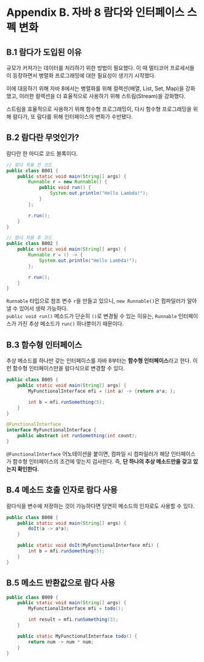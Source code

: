 # Appendix B. 자바 8 람다와 인터페이스 스펙 변화

## B.1 람다가 도입된 이유
규모가 커져가는 데이터를 처리하기 위한 방법이 필요했다. 이 때 멀티코어 프로세서들이 등장하면서 병렬화 프로그래밍에 대한 필요성이 생기기 시작했다.

이에 대응하기 위해 자바 8에서는 병렬화를 위해 컬렉션(배열, List, Set, Map)을 강화했고, 이러한 컬렉션을 더 효율적으로 사용하기 위해 스트림(Stream)을 강화했다.

스트림을 효율적으로 사용하기 위해 함수형 프로그래밍이, 다시 함수형 프로그래밍을 위해 람다가, 또 람다를 위해 인터페이스의 변화가 수반됐다.

## B.2 람다란 무엇인가?
람다란 한 마디로 코드 블록이다.
```java
// 람다 적용 전 코드
public class B001 {
    public static void main(String[] args) {
        Runnable r = new Runnable() {
            public void run() {
                System.out.println("Hello Lambda!");
            }
        };

        r.run();
    }
}
```
```java
// 람다 적용 후 코드
public class B002 {
    public static void main(String[] args) {
        Runnable r = () -> {
            System.out.println("Hello Lambda!");
        };

        r.run();
    }
}
```
`Runnable` 타입으로 참조 변수 `r`을 만들고 있으니, `new Runnable()`은 컴파일러가 알아낼 수 있어서 생략 가능하다.<br>
`public void run()` 메소드가 단순히 `()`로 변경될 수 있는 이유는, `Runnable` 인터페이스가 가진 추상 메소드가 `run()` 하나뿐이기 때문이다.

## B.3 함수형 인터페이스
추상 메소드를 하나만 갖는 인터페이스를 자바 8부터는 **함수형 인터페이스**라고 한다. 이런 함수형 인터페이스만을 람다식으로 변경할 수 있다.
```java
public class B005 {
    public static void main(String[] args) {
        MyFunctionalInterface mfi = (int a) -> {return a*a; };

        int b = mfi.runSomething(5);
    }
}

@FunctionalInterface
interface MyFunctionalInterface {
    public abstract int runSomething(int count);
}
```
`@FunctionalInterface` 어노테이션을 붙이면, 컴파일 시 컴파일러가 해당 인터페이스가 함수형 인터페이스의 조건에 맞는지 검사한다. 즉, **단 하나의 추상 메소드만을 갖고 있는지 확인한다.**

## B.4 메소드 호출 인자로 람다 사용
람다식을 변수에 저장하는 것이 가능하다면 당연히 메소드의 인자로도 사용할 수 있다.
```java
public class B008 {
    public static void main(String[] args) {
        doIt(a -> a*a);
    }

    public static void doIt(MyFunctionalInterface mfi) {
        int b = mfi.runSomething(5);
    }
}
```

## B.5 메소드 반환값으로 람다 사용
```java
public class B009 {
    public static void main(String[] args) {
        MyFunctionalInterface mfi = todo();

        int result = mfi.runSomething(3);
    }

    public static MyFunctionalInterface todo() {
        return num -> num * num;
    }
}
```